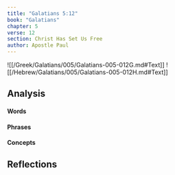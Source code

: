 ```yaml
---
title: "Galatians 5:12"
book: "Galatians"
chapter: 5
verse: 12
section: Christ Has Set Us Free
author: Apostle Paul
---
```

![[/Greek/Galatians/005/Galatians-005-012G.md#Text]]
![[/Hebrew/Galatians/005/Galatians-005-012H.md#Text]]

## Analysis

#### Words

#### Phrases

#### Concepts

## Reflections
